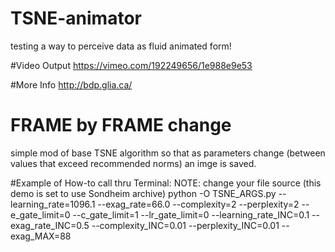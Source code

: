# TSNE-animator
testing a way to perceive data as fluid animated form!

#Video Output 
https://vimeo.com/192249656/1e988e9e53

#More Info
http://bdp.glia.ca/

# FRAME by FRAME change
simple mod of base TSNE algorithm
so that as parameters change (between values that exceed recommended norms) an imge is saved.

#Example of How-to call thru Terminal: NOTE: change your file source (this demo is set to use Sondheim archive)
python -O TSNE_ARGS.py --learning_rate=1096.1 --exag_rate=66.0 --complexity=2 --perplexity=2 --e_gate_limit=0 --c_gate_limit=1 --lr_gate_limit=0 --learning_rate_INC=0.1 --exag_rate_INC=0.5 --complexity_INC=0.01 --perplexity_INC=0.01 --exag_MAX=88

#
